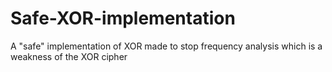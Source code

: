 # Safe-XOR-implementation
A "safe" implementation of XOR made to stop frequency analysis which is a weakness of the XOR cipher
